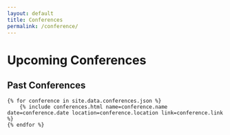 ```yaml
---
layout: default
title: Conferences
permalink: /conference/
---
```


<div class="conferences">
    <h1>Upcoming Conferences</h1>
    <div id="upcoming-conferences"></div>
    <h2>Past Conferences</h2>
    <div id="past-conferences"></div>

    {% for conference in site.data.conferences.json %}
        {% include conferences.html name=conference.name date=conference.date location=conference.location link=conference.link %}
    {% endfor %}
    
</div>



